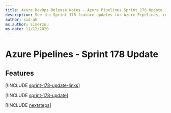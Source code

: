 ```yaml
---
title: Azure DevOps Release Notes - Azure Pipelines Sprint 178 Update
description: See the Sprint 178 feature updates for Azure Pipelines, including next steps.
author: sid-ah
ms.author: simerzou
ms.date: 11/12/2020
---
```


# Azure Pipelines - Sprint 178 Update

## Features

[!INCLUDE [sprint-178-update-links](../includes/pipelines/sprint-178-update-links.md)]

[!INCLUDE [sprint-178-update](../includes/pipelines/sprint-178-update.md)]

[!INCLUDE [nextsteps](../includes/nextsteps.md)]
